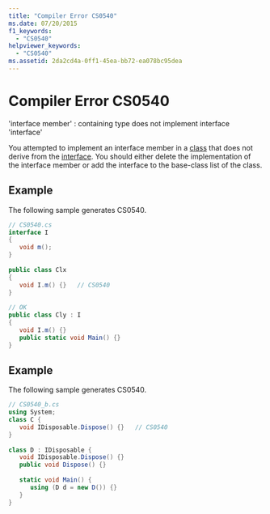 ```yaml
---
title: "Compiler Error CS0540"
ms.date: 07/20/2015
f1_keywords: 
  - "CS0540"
helpviewer_keywords: 
  - "CS0540"
ms.assetid: 2da2cd4a-0ff1-45ea-bb72-ea078bc95dea
---
```

# Compiler Error CS0540
'interface member' : containing type does not implement interface 'interface'  
  
 You attempted to implement an interface member in a [class](../language-reference/keywords/class.md) that does not derive from the [interface](../language-reference/keywords/interface.md). You should either delete the implementation of the interface member or add the interface to the base-class list of the class.  
  
## Example  
 The following sample generates CS0540.  
  
```csharp  
// CS0540.cs  
interface I  
{  
   void m();  
}  
  
public class Clx  
{  
   void I.m() {}   // CS0540  
}  
  
// OK  
public class Cly : I  
{  
   void I.m() {}  
   public static void Main() {}  
}  
```  
  
## Example  
 The following sample generates CS0540.  
  
```csharp  
// CS0540_b.cs  
using System;  
class C {  
   void IDisposable.Dispose() {}   // CS0540  
}  
  
class D : IDisposable {  
   void IDisposable.Dispose() {}  
   public void Dispose() {}  
  
   static void Main() {  
      using (D d = new D()) {}  
   }  
}  
```
